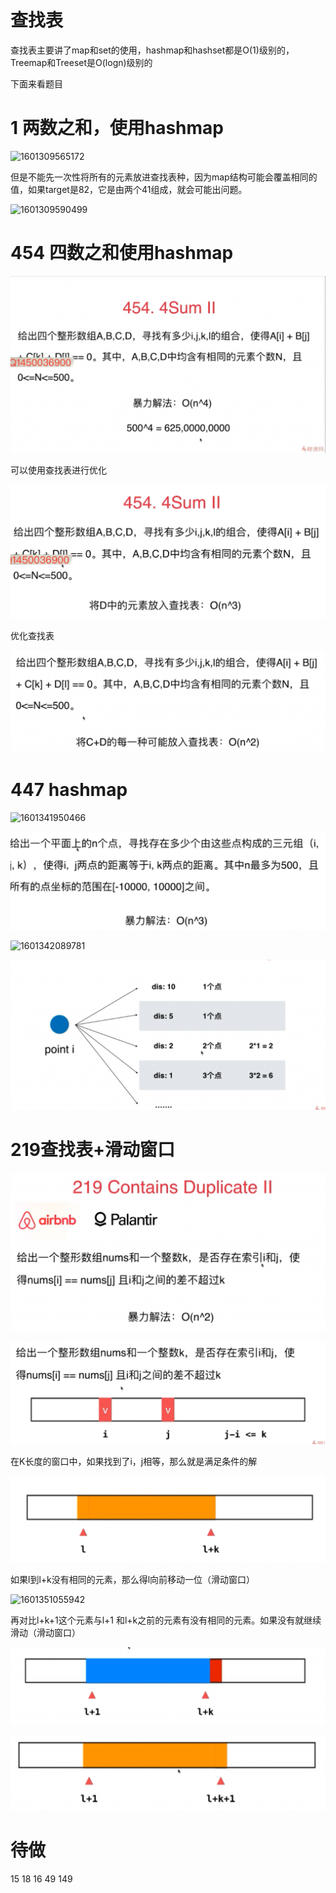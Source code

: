 # 查找表

查找表主要讲了map和set的使用，hashmap和hashset都是O(1)级别的，Treemap和Treeset是O(logn)级别的

下面来看题目

# 1 两数之和，使用hashmap



![1601309565172](https://gitee.com/gu_chun_bo/picture/raw/master/image/20200929001249-194374.png)

但是不能先一次性将所有的元素放进查找表种，因为map结构可能会覆盖相同的值，如果target是82，它是由两个41组成，就会可能出问题。

![1601309590499](https://gitee.com/gu_chun_bo/picture/raw/master/image/20200929001312-624226.png)



# 454 四数之和使用hashmap

![1601339853760](assets/1601339853760.png)

可以使用查找表进行优化

![1601339873363](assets/1601339873363.png)



优化查找表

![1601340106657](assets/1601340106657.png)



# 447 hashmap



![1601341950466](https://gitee.com/gu_chun_bo/picture/raw/master/image/20200929091252-638196.png)

![1601341996085](assets/1601341996085.png)



![1601342089781](https://gitee.com/gu_chun_bo/picture/raw/master/image/20200929091450-787497.png)



![1601342316686](assets/1601342316686.png)



# 219查找表+滑动窗口



![1601350679268](assets/1601350679268.png)



![1601350712767](assets/1601350712767.png)



在K长度的窗口中，如果找到了i，j相等，那么就是满足条件的解

![1601350766679](assets/1601350766679.png)



如果l到l+k没有相同的元素，那么得l向前移动一位（滑动窗口）

![1601351055942](https://gitee.com/gu_chun_bo/picture/raw/master/image/20200929114436-259627.png)

再对比l+k+1这个元素与l+1 和l+k之前的元素有没有相同的元素。如果没有就继续滑动（滑动窗口）

![1601350859451](assets/1601350859451.png)

![1601350865317](assets/1601350865317.png)













# 待做

15 18  16  49  149